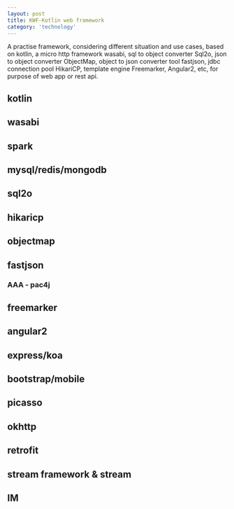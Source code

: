 ```yaml
---
layout: post
title: KWF-Kotlin web framework
category: 'technology'
---
```


A practise framework, considering different situation and use cases, based on kotlin,
a micro http framework wasabi, sql to object converter Sql2o, json to object converter ObjectMap, 
object to json converter tool fastjson, jdbc connection pool HikariCP, template engine Freemarker, Angular2, etc, 
for purpose of web app or rest api.

## kotlin

## wasabi

## spark

## mysql/redis/mongodb

## sql2o

## hikaricp

## objectmap

## fastjson

### AAA - pac4j

## freemarker

## angular2

## express/koa

## bootstrap/mobile

## picasso

## okhttp

## retrofit

## stream framework & stream

## IM



